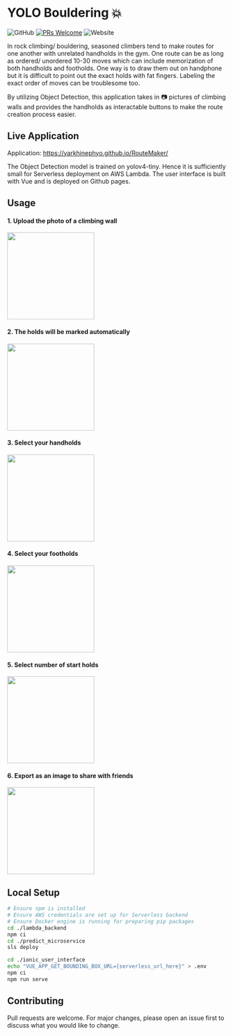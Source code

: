 # YOLO Bouldering :boom:

![GitHub](https://img.shields.io/github/license/yarkhinephyo/yolo_bouldering?style=flat-square) [![PRs Welcome](https://img.shields.io/badge/PRs-welcome-brightgreen.svg?style=flat-square)](http://makeapullrequest.com) ![Website](https://img.shields.io/website?down_color=red&down_message=offline&style=flat-square&up_color=green&up_message=online&url=https%3A%2F%2Fyarkhinephyo.github.io%2FRouteMaker%2F)

In rock climbing/ bouldering, seasoned climbers tend to make routes for one another with unrelated handholds in the gym. One route can be as long as ordered/ unordered 10-30 moves which can include memorization of both handholds and footholds. One way is to draw them out on handphone but it is difficult to point out the exact holds with fat fingers. Labeling the exact order of moves can be troublesome too.

By utilizing Object Detection, this application takes in :camera: pictures of climbing walls and provides the handholds as interactable buttons to make the route creation process easier.

## Live Application

Application: https://yarkhinephyo.github.io/RouteMaker/

The Object Detection model is trained on yolov4-tiny. Hence it is sufficiently small for Serverless deployment on AWS Lambda. The user interface is built with Vue and is deployed on Github pages.

## Usage

#### 1. Upload the photo of a climbing wall

<img src="https://raw.githubusercontent.com/yarkhinephyo/yolo_bouldering/main/docs/Screenshot_1.jpg" width="200" />

#### 2. The holds will be marked automatically

<img src="https://raw.githubusercontent.com/yarkhinephyo/yolo_bouldering/main/docs/Screenshot_2.jpg" width="200" />

#### 3. Select your handholds

<img src="https://raw.githubusercontent.com/yarkhinephyo/yolo_bouldering/main/docs/Screenshot_3.jpg" width="200" />

#### 4. Select your footholds

<img src="https://raw.githubusercontent.com/yarkhinephyo/yolo_bouldering/main/docs/Screenshot_4.jpg" width="200" />

#### 5. Select number of start holds

<img src="https://raw.githubusercontent.com/yarkhinephyo/yolo_bouldering/main/docs/Screenshot_5.jpg" width="200" />

#### 6. Export as an image to share with friends

<img src="https://raw.githubusercontent.com/yarkhinephyo/yolo_bouldering/main/docs/Screenshot_6.jpg" width="200" />

## Local Setup

```bash
# Ensure npm is installed
# Ensure AWS credentials are set up for Serverless backend
# Ensure Docker engine is running for preparing pip packages
cd ./lambda_backend
npm ci
cd ./predict_microservice
sls deploy

cd ./ionic_user_interface
echo "VUE_APP_GET_BOUNDING_BOX_URL={serverless_url_here}" > .env
npm ci
npm run serve
```

## Contributing

Pull requests are welcome. For major changes, please open an issue first to discuss what you would like to change.
